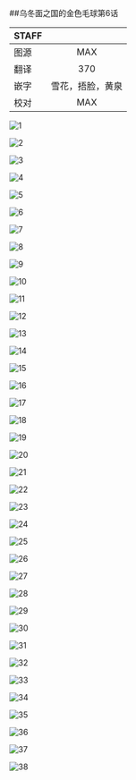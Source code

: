 ##乌冬面之国的金色毛球第6话

| STAFF | |
| :--- |:---:|
| 图源 | MAX |
| 翻译 | 370 |
| 嵌字 | 雪花，捂脸，黄泉 |
| 校对 | MAX |

![1](https://github.com/MUSICGAMEDOG/Udonnokuni/blob/master/weibo/6/6-1.jpg)

![2](https://github.com/MUSICGAMEDOG/Udonnokuni/blob/master/weibo/6/6-2.jpg)

![3](https://github.com/MUSICGAMEDOG/Udonnokuni/blob/master/weibo/6/6-3.jpg)

![4](https://github.com/MUSICGAMEDOG/Udonnokuni/blob/master/weibo/6/6-4.jpg)

![5](https://github.com/MUSICGAMEDOG/Udonnokuni/blob/master/weibo/6/6-5.jpg)

![6](https://github.com/MUSICGAMEDOG/Udonnokuni/blob/master/weibo/6/6-6.jpg)

![7](https://github.com/MUSICGAMEDOG/Udonnokuni/blob/master/weibo/6/6-7.jpg)

![8](https://github.com/MUSICGAMEDOG/Udonnokuni/blob/master/weibo/6/6-8.jpg)

![9](https://github.com/MUSICGAMEDOG/Udonnokuni/blob/master/weibo/6/6-9.jpg)

![10](https://github.com/MUSICGAMEDOG/Udonnokuni/blob/master/weibo/6/6-10.jpg)

![11](https://github.com/MUSICGAMEDOG/Udonnokuni/blob/master/weibo/6/6-11.jpg)

![12](https://github.com/MUSICGAMEDOG/Udonnokuni/blob/master/weibo/6/6-12.jpg)

![13](https://github.com/MUSICGAMEDOG/Udonnokuni/blob/master/weibo/6/6-13.jpg)

![14](https://github.com/MUSICGAMEDOG/Udonnokuni/blob/master/weibo/6/6-14.jpg)

![15](https://github.com/MUSICGAMEDOG/Udonnokuni/blob/master/weibo/6/6-15.jpg)

![16](https://github.com/MUSICGAMEDOG/Udonnokuni/blob/master/weibo/6/6-16.jpg)

![17](https://github.com/MUSICGAMEDOG/Udonnokuni/blob/master/weibo/6/6-17.jpg)

![18](https://github.com/MUSICGAMEDOG/Udonnokuni/blob/master/weibo/6/6-18.jpg)

![19](https://github.com/MUSICGAMEDOG/Udonnokuni/blob/master/weibo/6/6-19.jpg)

![20](https://github.com/MUSICGAMEDOG/Udonnokuni/blob/master/weibo/6/6-20.jpg)

![21](https://github.com/MUSICGAMEDOG/Udonnokuni/blob/master/weibo/6/6-21.jpg)

![22](https://github.com/MUSICGAMEDOG/Udonnokuni/blob/master/weibo/6/6-22.jpg)

![23](https://github.com/MUSICGAMEDOG/Udonnokuni/blob/master/weibo/6/6-23.jpg)

![24](https://github.com/MUSICGAMEDOG/Udonnokuni/blob/master/weibo/6/6-24.jpg)

![25](https://github.com/MUSICGAMEDOG/Udonnokuni/blob/master/weibo/6/6-25.jpg)

![26](https://github.com/MUSICGAMEDOG/Udonnokuni/blob/master/weibo/6/6-26.jpg)

![27](https://github.com/MUSICGAMEDOG/Udonnokuni/blob/master/weibo/6/6-27.jpg)

![28](https://github.com/MUSICGAMEDOG/Udonnokuni/blob/master/weibo/6/6-28.jpg)

![29](https://github.com/MUSICGAMEDOG/Udonnokuni/blob/master/weibo/6/6-29.jpg)

![30](https://github.com/MUSICGAMEDOG/Udonnokuni/blob/master/weibo/6/6-30.jpg)

![31](https://github.com/MUSICGAMEDOG/Udonnokuni/blob/master/weibo/6/6-31.jpg)

![32](https://github.com/MUSICGAMEDOG/Udonnokuni/blob/master/weibo/6/6-32.jpg)

![33](https://github.com/MUSICGAMEDOG/Udonnokuni/blob/master/weibo/6/6-33.jpg)

![34](https://github.com/MUSICGAMEDOG/Udonnokuni/blob/master/weibo/6/6-34.jpg)

![35](https://github.com/MUSICGAMEDOG/Udonnokuni/blob/master/weibo/6/6-35.jpg)

![36](https://github.com/MUSICGAMEDOG/Udonnokuni/blob/master/weibo/6/6-36.jpg)

![37](https://github.com/MUSICGAMEDOG/Udonnokuni/blob/master/weibo/6/6-37.jpg)

![38](https://github.com/MUSICGAMEDOG/Udonnokuni/blob/master/weibo/6/6-38.jpg)

